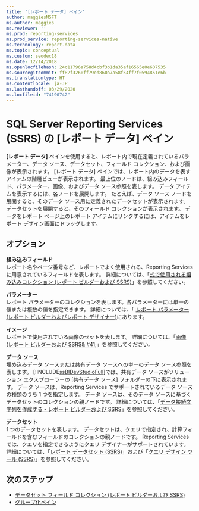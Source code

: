 ```yaml
---
title: '[レポート データ] ペイン'
author: maggiesMSFT
ms.author: maggies
ms.reviewer: ''
ms.prod: reporting-services
ms.prod_service: reporting-services-native
ms.technology: report-data
ms.topic: conceptual
ms.custom: seodec18
ms.date: 12/14/2018
ms.openlocfilehash: 24c11796a758d4cbf3b1da35af16565e0e607535
ms.sourcegitcommit: ff82f3260ff79ed860a7a58f54ff7f0594851e6b
ms.translationtype: HT
ms.contentlocale: ja-JP
ms.lasthandoff: 03/29/2020
ms.locfileid: "74190742"
---
```

# <a name="report-data-pane-in-sql-server-reporting-services-ssrs"></a>SQL Server Reporting Services (SSRS) の [レポート データ] ペイン

  **[レポート データ]** ペインを使用すると、レポート内で現在定義されているパラメーター、データ ソース、データセット、フィールド コレクション、および画像が表示されます。 [レポート データ] ペインでは、レポート内のデータを表すアイテムの階層ビューが表示されます。 最上位のノードは、組み込みフィールド、パラメーター、画像、およびデータ ソース参照を表します。 データ アイテムを表示するには、各ノードを展開します。 たとえば、データ ソース ノードを展開すると、そのデータ ソース用に定義されたデータセットが表示されます。 データセットを展開すると、そのフィールド コレクションが表示されます。 データをレポート ページ上のレポート アイテムにリンクするには、アイテムをレポート デザイン画面にドラッグします。  
  
## <a name="options"></a>オプション

 **組み込みフィールド**  
 レポート名やページ番号など、レポートでよく使用される、Reporting Services に用意されているフィールドを表します。 詳細については、「[式で使用される組み込みコレクション &#40;レポート ビルダーおよび SSRS&#41;](../../reporting-services/report-design/built-in-collections-in-expressions-report-builder.md)」を参照してください。  
  
 **パラメーター**  
 レポート パラメーターのコレクションを表します。各パラメーターには単一の値または複数の値を指定できます。 詳細については、「 [レポート パラメーター (レポート ビルダーおよびレポート デザイナー)](../../reporting-services/report-design/report-parameters-report-builder-and-report-designer.md)にあります。  
  
 **イメージ**  
 レポートで使用されている画像のセットを表します。 詳細については、「[画像 &#40;レポート ビルダーおよび SSRS& #41;](../../reporting-services/report-design/images-report-builder-and-ssrs.md)」を参照してください。  
  
 **データ ソース**  
 埋め込みデータ ソースまたは共有データ ソースへの単一のデータ ソース参照を表します。 [!INCLUDE[ssBIDevStudioFull](../../includes/ssbidevstudiofull-md.md)]では、共有データ ソースがソリューション エクスプローラーの [共有データ ソース] フォルダーの下に表示されます。 データ ソースは、Reporting Services でサポートされているデータ ソースの種類のうち 1 つを指定します。 データ ソースは、そのデータ ソースに基づくデータセットのコレクションの親ノードです。 詳細については、「[データ接続文字列を作成する - レポート ビルダーおよび SSRS](../../reporting-services/report-data/data-connections-data-sources-and-connection-strings-report-builder-and-ssrs.md)」を参照してください。  
  
 **データセット**  
 1 つのデータセットを表します。 データセットは、クエリで指定され、計算フィールドを含むフィールドのコレクションの親ノードです。 Reporting Services では、クエリを指定できるようにクエリ デザイナーがサポートされています。 詳細については、「[レポート データセット &#40;SSRS&#41;](../../reporting-services/report-data/report-datasets-ssrs.md)」および「[クエリ デザイン ツール &#40;SSRS&#41;](../../reporting-services/report-data/query-design-tools-ssrs.md)」を参照してください。  
  
## <a name="next-steps"></a>次のステップ

 - [データセット フィールド コレクション (レポート ビルダーおよび SSRS)](../../reporting-services/report-data/dataset-fields-collection-report-builder-and-ssrs.md)
 - [グループ化ペイン](../../reporting-services/tools/grouping-pane.md)